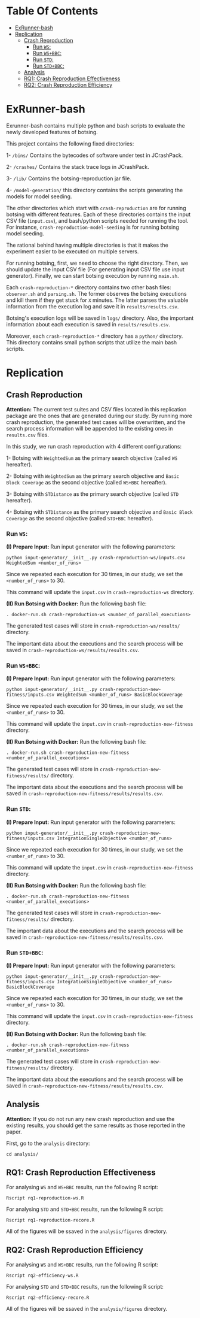 
# Table Of Contents

- [ExRunner-bash](#exrunner-bash)
- [Replication](#replication)
  - [Crash Reproduction](#crash-reproduction)
    - [Run `WS`:](#run-ws)
    - [Run `WS+BBC`:](#run-wsbbc)
    - [Run `STD`:](#run-std)
    - [Run `STD+BBC`:](#run-stdbbc)
  - [Analysis](#analysis)
  - [RQ1: Crash Reproduction Effectiveness](#rq1-crash-reproduction-effectiveness)
  - [RQ2: Crash Reproduction Efficiency](#rq2-crash-reproduction-efficiency)
# ExRunner-bash

Exrunner-bash contains multiple python and bash scripts to evaluate the newly developed features of botsing.

This project contains the following fixed directories:

1- `/bins/` Contains the bytecodes of software under test in JCrashPack.

2- `/crashes/` Contains the stack trace logs in JCrashPack.

3- `/lib/` Contains the botsing-reproduction jar file.

4- `/model-generation/` this directory contains the scripts generating the models for model seeding.

The other directories which start with `crash-reproduction` are for running botsing with different features. Each of these directories contains the input CSV file (`input.csv`), and bash/python scripts needed for running the tool. For instance, `crash-reproduction-model-seeding` is for running botsing model seeding. 

The rational behind having multiple directories is that it makes the experiment easier to be executed on multiple servers. 



For running botsing, first, we need to choose the right directory. Then, we should update the input CSV file (For generating input CSV file use input generator). Finally, we can start botsing execution by running `main.sh`. 

Each `crash-reproduction-*` directory contains two other bash files: `observer.sh` and `parsing.sh`. The former observes the botsing executions and kill them if they get stuck for `X` minutes. The latter parses the valuable information from the execution log and save it in `results/results.csv`.

Botsing's execution logs will be saved in `logs/` directory. Also, the important information about each execution is saved in `results/results.csv`.

Moreover, each `crash-reproduction-*` directory has a `python/` directory. This directory contains small python scripts that utilize the main bash scripts.

# Replication

## Crash Reproduction
**Attention:** The current test suites and CSV files located in this replication package are the ones that are generated during our study. By running more crash reproduction, the generated test cases will be overwritten, and the search process information will be appended to the existing ones in `results.csv` files.

In this study, we run crash reproduction with 4 different configurations:

1- Botsing with `WeightedSum` as the primary search objective (called `WS` hereafter).

2- Botsing with `WeightedSum` as the primary search objective and `Basic Block Coverage` as the second objective (called `WS+BBC` hereafter).

3- Botsing with `STDistance` as the primary search objective (called `STD` hereafter).

4- Botsing with `STDistance` as the primary search objective and `Basic Block Coverage` as the second objective (called `STD+BBC` hereafter).

### Run `WS`:

**(I) Prepare Input:**
Run input generator with the following parameters:

```
python input-generator/__init__.py crash-reproduction-ws/inputs.csv WeightedSum <number_of_runs>
```
Since we repeated each execution for 30 times, in our study, we set the `<number_of_runs>` to 30.

This command will update the `input.csv` in `crash-reproduction-ws` directory.

**(II) Run Botsing with Docker:**
Run the following bash file:
```
. docker-run.sh crash-reproduction-ws <number_of_parallel_executions>
```
The generated test cases will store in `crash-reproduction-ws/results/` directory.

The important data about the executions and the search process will be saved in `crash-reproduction-ws/results/results.csv`.

### Run `WS+BBC`:

**(I) Prepare Input:**
Run input generator with the following parameters:

```
python input-generator/__init__.py crash-reproduction-new-fitness/inputs.csv WeightedSum <number_of_runs> BasicBlockCoverage
```
Since we repeated each execution for 30 times, in our study, we set the `<number_of_runs>` to 30.

This command will update the `input.csv` in `crash-reproduction-new-fitness` directory.

**(II) Run Botsing with Docker:**
Run the following bash file:
```
. docker-run.sh crash-reproduction-new-fitness <number_of_parallel_executions>
```
The generated test cases will store in `crash-reproduction-new-fitness/results/` directory.

The important data about the executions and the search process will be saved in `crash-reproduction-new-fitness/results/results.csv`.


### Run `STD`:

**(I) Prepare Input:**
Run input generator with the following parameters:

```
python input-generator/__init__.py crash-reproduction-new-fitness/inputs.csv IntegrationSingleObjective <number_of_runs>
```
Since we repeated each execution for 30 times, in our study, we set the `<number_of_runs>` to 30.

This command will update the `input.csv` in `crash-reproduction-new-fitness` directory.


**(II) Run Botsing with Docker:**
Run the following bash file:
```
. docker-run.sh crash-reproduction-new-fitness <number_of_parallel_executions>
```
The generated test cases will store in `crash-reproduction-new-fitness/results/` directory.

The important data about the executions and the search process will be saved in `crash-reproduction-new-fitness/results/results.csv`.


### Run `STD+BBC`:

**(I) Prepare Input:**
Run input generator with the following parameters:

```
python input-generator/__init__.py crash-reproduction-new-fitness/inputs.csv IntegrationSingleObjective <number_of_runs> BasicBlockCoverage
```
Since we repeated each execution for 30 times, in our study, we set the `<number_of_runs>` to 30.

This command will update the `input.csv` in `crash-reproduction-new-fitness` directory.


**(II) Run Botsing with Docker:**
Run the following bash file:
```
. docker-run.sh crash-reproduction-new-fitness <number_of_parallel_executions>
```
The generated test cases will store in `crash-reproduction-new-fitness/results/` directory.

The important data about the executions and the search process will be saved in `crash-reproduction-new-fitness/results/results.csv`.


## Analysis
**Attention:** If you do not run any new crash reproduction and use the existing results, you should get the same results as those reported in the paper.


First, go to the `analysis` directory:

```
cd analysis/
```

## RQ1: Crash Reproduction Effectiveness

For analysing `WS` and `WS+BBC` results, run the following R script:

```
Rscript rq1-reproduction-ws.R 
```

For analysing `STD` and `STD+BBC` results, run the following R script:

```
Rscript rq1-reproduction-recore.R 
```

All of the figures will be ssaved in the `analysis/figures` directory.

## RQ2: Crash Reproduction Efficiency

For analysing `WS` and `WS+BBC` results, run the following R script:

```
Rscript rq2-efficiency-ws.R 
```

For analysing `STD` and `STD+BBC` results, run the following R script:

```
Rscript rq2-efficiency-recore.R 
```

All of the figures will be ssaved in the `analysis/figures` directory.